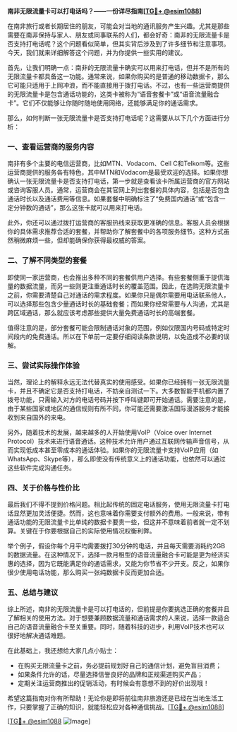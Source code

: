 **南非无限流量卡可以打电话吗？——一份详尽指南[[TG💪+ @esim1088](https://t.me/s/esim1088)]**

在南非旅行或者长期居住的朋友，可能会对当地的通讯服务产生兴趣。尤其是那些需要在南非保持与家人、朋友或同事联系的人们，都会好奇：南非的无限流量卡是否支持打电话呢？这个问题看似简单，但其实背后涉及到了许多细节和注意事项。今天，我们就来详细解答这个问题，并为你提供一些实用的建议。

首先，让我们明确一点：南非的无限流量卡确实可以用来打电话，但并不是所有的无限流量卡都具备这一功能。通常来说，如果你购买的是普通的移动数据卡，那么它可能只适用于上网冲浪，而不能直接用于拨打电话。不过，也有一些运营商提供的无限流量卡是包含通话功能的，这类卡被称为“语音套餐卡”或“语音流量融合卡”。它们不仅能够让你随时随地使用网络，还能够满足你的通话需求。

那么，如何判断一张无限流量卡是否支持打电话呢？这需要从以下几个方面进行分析：

### **一、查看运营商的服务内容**

南非有多个主要的电信运营商，比如MTN、Vodacom、Cell C和Telkom等。这些运营商提供的服务各有特色，其中MTN和Vodacom是最受欢迎的选择。如果你想确认一张无限流量卡是否支持打电话，第一步就是查看该卡所属运营商的官方网站或咨询客服人员。通常，运营商会在其官网上列出套餐的具体内容，包括是否包含通话时长以及通话费用等信息。如果套餐中明确标注了“免费国内通话”或“包含一定分钟数的通话”，那么这张卡就可以用来打电话。

此外，你还可以通过拨打运营商的客服热线来获取更准确的信息。客服人员会根据你的具体需求推荐合适的套餐，并帮助你了解套餐中的各项服务细节。这种方式虽然稍微麻烦一些，但却能确保你获得最权威的答案。

### **二、了解不同类型的套餐**

即使同一家运营商，也会推出多种不同的套餐供用户选择。有些套餐侧重于提供海量的数据流量，而另一些则更注重通话时长的覆盖范围。因此，在选购无限流量卡之前，你需要清楚自己对通话的需求程度。如果你只是偶尔需要用电话联系他人，可以选择那些包含少量通话时长的基础套餐；而如果你经常需要与人沟通，尤其是跨区域通话，那么就应该考虑那些提供大量免费通话时长的高端套餐。

值得注意的是，部分套餐可能会限制通话对象的范围，例如仅限国内号码或特定时间段内的免费通话。所以在下单前一定要仔细阅读条款说明，以免造成不必要的误解。

### **三、尝试实际操作体验**

当然，理论上的解释永远无法代替真实的使用感受。如果你已经拥有一张无限流量卡，并且不确定它是否支持打电话，不妨亲自测试一下。大多数智能手机都内置了拨号功能，只需输入对方的电话号码并按下呼叫键即可开始通话。需要注意的是，由于某些国家或地区的通信规则有所不同，你可能还需要激活国际漫游服务才能接收到来自国外的来电。

另外，随着技术的发展，越来越多的人开始使用VoIP（Voice over Internet Protocol）技术来进行语音通话。这种技术允许用户通过互联网传输声音信号，从而实现低成本甚至零成本的通话体验。如果你的无限流量卡支持VoIP应用（如WhatsApp、Skype等），那么即使没有传统意义上的通话功能，也依然可以通过这些软件完成沟通任务。

### **四、关于价格与性价比**

最后我们不得不提到价格问题。相比起传统的固定电话服务，使用无限流量卡打电话显然更加灵活便捷。然而，这也意味着你需要支付额外的费用。一般来说，带有通话功能的无限流量卡比单纯的数据卡要贵一些，但这并不意味着前者就一定不划算。关键在于你要根据自己的实际使用情况权衡利弊。

举个例子，假设你每个月平均需要拨打30分钟的电话，并且每天需要消耗约2GB的数据流量。在这种情况下，选择一款月租型的语音流量融合卡可能是更为经济实惠的选择，因为它既能满足你的通话需求，又能为你节省不少开支。反之，如果你很少使用电话功能，那么购买一张纯数据卡反而更加合适。

### **五、总结与建议**

综上所述，南非的无限流量卡是可以打电话的，但前提是你要挑选正确的套餐并且了解相关的使用方法。对于想要兼顾数据流量和通话需求的人来说，选择一款适合自己的语音流量融合卡至关重要。同时，随着科技的进步，利用VoIP技术也可以很好地解决通话难题。

在此基础上，我还想给大家几点小贴士：
- 在购买无限流量卡之前，务必提前规划好自己的通信计划，避免盲目消费；
- 如果条件允许的话，尽量选择信誉良好的品牌和正规渠道购买产品；
- 定期关注运营商推出的促销活动，有时候会有意想不到的好价出现哦！

希望这篇指南对你有所帮助！无论你是即将前往南非旅游还是已经在当地生活工作，只要掌握了正确的知识，就能轻松应对各种通信挑战。[[TG💪+ @esim1088](https://t.me/s/esim1088)]

[[TG💪+ @esim1088](https://t.me/s/esim1088) ![Image](https://i.postimg.cc/4NQfJmqS/Snipaste-2025-05-13-00-14-12.png)]